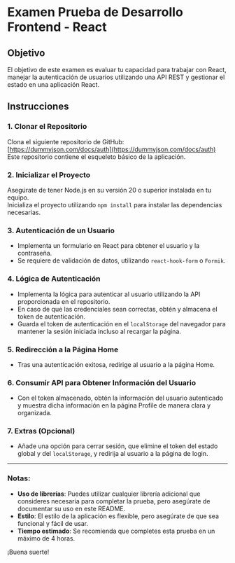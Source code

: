 # Examen Prueba de Desarrollo Frontend - React

## Objetivo
El objetivo de este examen es evaluar tu capacidad para trabajar con React, manejar la autenticación de usuarios utilizando una API REST y gestionar el estado en una aplicación React.

## Instrucciones

### 1. Clonar el Repositorio
Clona el siguiente repositorio de GitHub: [https://dummyjson.com/docs/auth](https://dummyjson.com/docs/auth)  
Este repositorio contiene el esqueleto básico de la aplicación.

### 2. Inicializar el Proyecto
Asegúrate de tener Node.js en su versión 20 o superior instalada en tu equipo.  
Inicializa el proyecto utilizando `npm install` para instalar las dependencias necesarias.

### 3. Autenticación de un Usuario
- Implementa un formulario en React para obtener el usuario y la contraseña.
- Se requiere de validación de datos, utilizando `react-hook-form` o `Formik`.

### 4. Lógica de Autenticación
- Implementa la lógica para autenticar al usuario utilizando la API proporcionada en el repositorio.
- En caso de que las credenciales sean correctas, obtén y almacena el token de autenticación.
- Guarda el token de autenticación en el `localStorage` del navegador para mantener la sesión iniciada incluso al recargar la página.

### 5. Redirección a la Página Home
- Tras una autenticación exitosa, redirige al usuario a la página Home.

### 6. Consumir API para Obtener Información del Usuario
- Con el token almacenado, obtén la información del usuario autenticado y muestra dicha información en la página Profile de manera clara y organizada.

### 7. Extras (Opcional)
- Añade una opción para cerrar sesión, que elimine el token del estado global y del `localStorage`, y redirija al usuario a la página de login.

---

### Notas:
- **Uso de librerías**: Puedes utilizar cualquier librería adicional que consideres necesaria para completar la prueba, pero asegúrate de documentar su uso en este README.
- **Estilo**: El estilo de la aplicación es flexible, pero asegúrate de que sea funcional y fácil de usar.
- **Tiempo estimado**: Se recomienda que completes esta prueba en un máximo de 4 horas.

¡Buena suerte!
